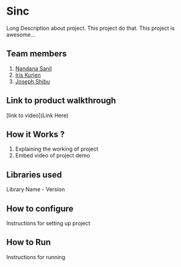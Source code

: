 # Sinc
Long Description about project. This project do that. This project is awesome...
## Team members
1. [Nandana Sanil](https://github.com/Scar2345)
2. [Iris Kurien](https://github.com/irisxvii)
3. [Joseph Shibu](https://github.com/SharkSpidy)
## Link to product walkthrough
[link to video](Link Here)
## How it Works ?
1. Explaining the working of project
2. Embed video of project demo
## Libraries used
Library Name - Version
## How to configure
Instructions for setting up project
## How to Run
Instructions for running
